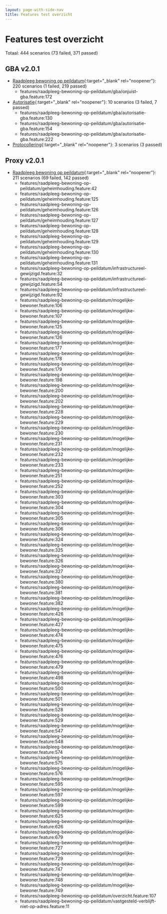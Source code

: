 ```yaml
---
layout: page-with-side-nav
title: Features test overzicht
---
```

# Features test overzicht

Totaal: 444 scenarios (73 failed, 371 passed)

## GBA v2.0.1

- [Raadpleeg bewoning op peildatum](./test-report-raadpleeg-bewoning-op-peildatum-gba.html){:target="_blank" rel="noopener"}: 220 scenarios (1 failed, 219 passed)
    - features/raadpleeg-bewoning-op-peildatum/gba/onjuist-gba.feature:172
- [Autorisatie](./test-report-autorisatie-gba.html){:target="_blank" rel="noopener"}: 10 scenarios (3 failed, 7 passed)
    - features/raadpleeg-bewoning-op-peildatum/gba/autorisatie-gba.feature:130
    - features/raadpleeg-bewoning-op-peildatum/gba/autorisatie-gba.feature:154
    - features/raadpleeg-bewoning-op-peildatum/gba/autorisatie-gba.feature:222
- [Protocollering](./test-report-protocollering-gba.html){:target="_blank" rel="noopener"}: 3 scenarios (3 passed)


## Proxy v2.0.1

- [Raadpleeg bewoning op peildatum](./test-report-raadpleeg-bewoning-op-peildatum.html){:target="_blank" rel="noopener"}: 211 scenarios (69 failed, 142 passed)
    - features/raadpleeg-bewoning-op-peildatum/geheimhouding.feature:42
    - features/raadpleeg-bewoning-op-peildatum/geheimhouding.feature:125
    - features/raadpleeg-bewoning-op-peildatum/geheimhouding.feature:126
    - features/raadpleeg-bewoning-op-peildatum/geheimhouding.feature:127
    - features/raadpleeg-bewoning-op-peildatum/geheimhouding.feature:128
    - features/raadpleeg-bewoning-op-peildatum/geheimhouding.feature:129
    - features/raadpleeg-bewoning-op-peildatum/geheimhouding.feature:130
    - features/raadpleeg-bewoning-op-peildatum/geheimhouding.feature:131
    - features/raadpleeg-bewoning-op-peildatum/infrastructureel-gewijzigd.feature:32
    - features/raadpleeg-bewoning-op-peildatum/infrastructureel-gewijzigd.feature:54
    - features/raadpleeg-bewoning-op-peildatum/infrastructureel-gewijzigd.feature:92
    - features/raadpleeg-bewoning-op-peildatum/mogelijke-bewoner.feature:106
    - features/raadpleeg-bewoning-op-peildatum/mogelijke-bewoner.feature:107
    - features/raadpleeg-bewoning-op-peildatum/mogelijke-bewoner.feature:125
    - features/raadpleeg-bewoning-op-peildatum/mogelijke-bewoner.feature:126
    - features/raadpleeg-bewoning-op-peildatum/mogelijke-bewoner.feature:177
    - features/raadpleeg-bewoning-op-peildatum/mogelijke-bewoner.feature:178
    - features/raadpleeg-bewoning-op-peildatum/mogelijke-bewoner.feature:179
    - features/raadpleeg-bewoning-op-peildatum/mogelijke-bewoner.feature:198
    - features/raadpleeg-bewoning-op-peildatum/mogelijke-bewoner.feature:200
    - features/raadpleeg-bewoning-op-peildatum/mogelijke-bewoner.feature:202
    - features/raadpleeg-bewoning-op-peildatum/mogelijke-bewoner.feature:228
    - features/raadpleeg-bewoning-op-peildatum/mogelijke-bewoner.feature:229
    - features/raadpleeg-bewoning-op-peildatum/mogelijke-bewoner.feature:230
    - features/raadpleeg-bewoning-op-peildatum/mogelijke-bewoner.feature:231
    - features/raadpleeg-bewoning-op-peildatum/mogelijke-bewoner.feature:232
    - features/raadpleeg-bewoning-op-peildatum/mogelijke-bewoner.feature:233
    - features/raadpleeg-bewoning-op-peildatum/mogelijke-bewoner.feature:251
    - features/raadpleeg-bewoning-op-peildatum/mogelijke-bewoner.feature:252
    - features/raadpleeg-bewoning-op-peildatum/mogelijke-bewoner.feature:303
    - features/raadpleeg-bewoning-op-peildatum/mogelijke-bewoner.feature:304
    - features/raadpleeg-bewoning-op-peildatum/mogelijke-bewoner.feature:305
    - features/raadpleeg-bewoning-op-peildatum/mogelijke-bewoner.feature:306
    - features/raadpleeg-bewoning-op-peildatum/mogelijke-bewoner.feature:324
    - features/raadpleeg-bewoning-op-peildatum/mogelijke-bewoner.feature:325
    - features/raadpleeg-bewoning-op-peildatum/mogelijke-bewoner.feature:326
    - features/raadpleeg-bewoning-op-peildatum/mogelijke-bewoner.feature:327
    - features/raadpleeg-bewoning-op-peildatum/mogelijke-bewoner.feature:380
    - features/raadpleeg-bewoning-op-peildatum/mogelijke-bewoner.feature:381
    - features/raadpleeg-bewoning-op-peildatum/mogelijke-bewoner.feature:382
    - features/raadpleeg-bewoning-op-peildatum/mogelijke-bewoner.feature:426
    - features/raadpleeg-bewoning-op-peildatum/mogelijke-bewoner.feature:427
    - features/raadpleeg-bewoning-op-peildatum/mogelijke-bewoner.feature:474
    - features/raadpleeg-bewoning-op-peildatum/mogelijke-bewoner.feature:475
    - features/raadpleeg-bewoning-op-peildatum/mogelijke-bewoner.feature:476
    - features/raadpleeg-bewoning-op-peildatum/mogelijke-bewoner.feature:479
    - features/raadpleeg-bewoning-op-peildatum/mogelijke-bewoner.feature:498
    - features/raadpleeg-bewoning-op-peildatum/mogelijke-bewoner.feature:500
    - features/raadpleeg-bewoning-op-peildatum/mogelijke-bewoner.feature:501
    - features/raadpleeg-bewoning-op-peildatum/mogelijke-bewoner.feature:528
    - features/raadpleeg-bewoning-op-peildatum/mogelijke-bewoner.feature:529
    - features/raadpleeg-bewoning-op-peildatum/mogelijke-bewoner.feature:547
    - features/raadpleeg-bewoning-op-peildatum/mogelijke-bewoner.feature:548
    - features/raadpleeg-bewoning-op-peildatum/mogelijke-bewoner.feature:574
    - features/raadpleeg-bewoning-op-peildatum/mogelijke-bewoner.feature:575
    - features/raadpleeg-bewoning-op-peildatum/mogelijke-bewoner.feature:576
    - features/raadpleeg-bewoning-op-peildatum/mogelijke-bewoner.feature:595
    - features/raadpleeg-bewoning-op-peildatum/mogelijke-bewoner.feature:597
    - features/raadpleeg-bewoning-op-peildatum/mogelijke-bewoner.feature:599
    - features/raadpleeg-bewoning-op-peildatum/mogelijke-bewoner.feature:625
    - features/raadpleeg-bewoning-op-peildatum/mogelijke-bewoner.feature:626
    - features/raadpleeg-bewoning-op-peildatum/mogelijke-bewoner.feature:679
    - features/raadpleeg-bewoning-op-peildatum/mogelijke-bewoner.feature:727
    - features/raadpleeg-bewoning-op-peildatum/mogelijke-bewoner.feature:729
    - features/raadpleeg-bewoning-op-peildatum/mogelijke-bewoner.feature:747
    - features/raadpleeg-bewoning-op-peildatum/mogelijke-bewoner.feature:748
    - features/raadpleeg-bewoning-op-peildatum/mogelijke-bewoner.feature:749
    - features/raadpleeg-bewoning-op-peildatum/overzicht.feature:107
    - features/raadpleeg-bewoning-op-peildatum/vastgesteld-verblijft-niet-op-adres.feature:11

